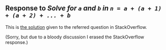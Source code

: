 ## Response to _Solve for `a` and `b` in `n = a + (a + 1) + (a + 2) + ... + b`_

This is [the solution](https://stackoverflow.com/a/56189762/3899431)
given to the referred question in StackOverflow.

(Sorry, but due to a bloody discussion I erased the StackOverflow
response.)
